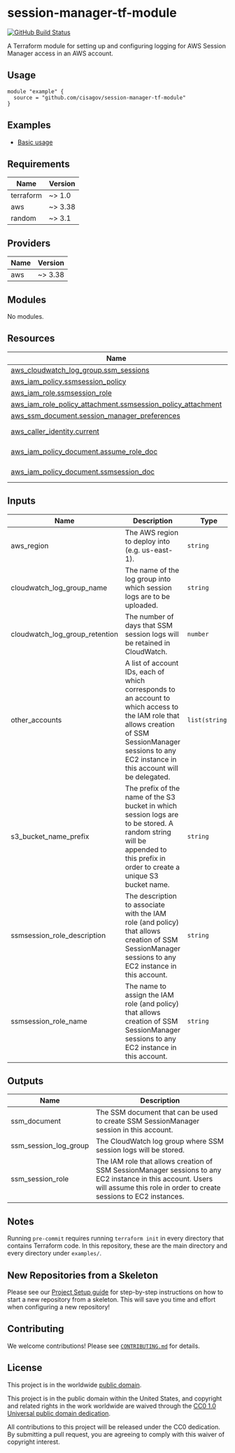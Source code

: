 # session-manager-tf-module #

[![GitHub Build Status](https://github.com/cisagov/session-manager-tf-module/workflows/build/badge.svg)](https://github.com/cisagov/session-manager-tf-module/actions)

A Terraform module for setting up and configuring logging for AWS
Session Manager access in an AWS account.

## Usage ##

```hcl
module "example" {
  source = "github.com/cisagov/session-manager-tf-module"
}
```

## Examples ##

- [Basic usage](https://github.com/cisagov/session-manager-tf-module/tree/develop/examples/basic_usage)

## Requirements ##

| Name | Version |
|------|---------|
| terraform | ~> 1.0 |
| aws | ~> 3.38 |
| random | ~> 3.1 |

## Providers ##

| Name | Version |
|------|---------|
| aws | ~> 3.38 |

## Modules ##

No modules.

## Resources ##

| Name | Type |
|------|------|
| [aws_cloudwatch_log_group.ssm_sessions](https://registry.terraform.io/providers/hashicorp/aws/latest/docs/resources/cloudwatch_log_group) | resource |
| [aws_iam_policy.ssmsession_policy](https://registry.terraform.io/providers/hashicorp/aws/latest/docs/resources/iam_policy) | resource |
| [aws_iam_role.ssmsession_role](https://registry.terraform.io/providers/hashicorp/aws/latest/docs/resources/iam_role) | resource |
| [aws_iam_role_policy_attachment.ssmsession_policy_attachment](https://registry.terraform.io/providers/hashicorp/aws/latest/docs/resources/iam_role_policy_attachment) | resource |
| [aws_ssm_document.session_manager_preferences](https://registry.terraform.io/providers/hashicorp/aws/latest/docs/resources/ssm_document) | resource |
| [aws_caller_identity.current](https://registry.terraform.io/providers/hashicorp/aws/latest/docs/data-sources/caller_identity) | data source |
| [aws_iam_policy_document.assume_role_doc](https://registry.terraform.io/providers/hashicorp/aws/latest/docs/data-sources/iam_policy_document) | data source |
| [aws_iam_policy_document.ssmsession_doc](https://registry.terraform.io/providers/hashicorp/aws/latest/docs/data-sources/iam_policy_document) | data source |

## Inputs ##

| Name | Description | Type | Default | Required |
|------|-------------|------|---------|:--------:|
| aws\_region | The AWS region to deploy into (e.g. us-east-1). | `string` | `"us-east-1"` | no |
| cloudwatch\_log\_group\_name | The name of the log group into which session logs are to be uploaded. | `string` | `"/ssm/session-logs"` | no |
| cloudwatch\_log\_group\_retention | The number of days that SSM session logs will be retained in CloudWatch. | `number` | `365` | no |
| other\_accounts | A list of account IDs, each of which corresponds to an account to which access to the IAM role that allows creation of SSM SessionManager sessions to any EC2 instance in this account will be delegated. | `list(string)` | `[]` | no |
| s3\_bucket\_name\_prefix | The prefix of the name of the S3 bucket in which session logs are to be stored.  A random string will be appended to this prefix in order to create a unique S3 bucket name. | `string` | `"ssm-session-logs-"` | no |
| ssmsession\_role\_description | The description to associate with the IAM role (and policy) that allows creation of SSM SessionManager sessions to any EC2 instance in this account. | `string` | `"Allows creation of SSM SessionManager sessions to any EC2 instance in this account."` | no |
| ssmsession\_role\_name | The name to assign the IAM role (and policy) that allows creation of SSM SessionManager sessions to any EC2 instance in this account. | `string` | `"StartStopSSMSession"` | no |

## Outputs ##

| Name | Description |
|------|-------------|
| ssm\_document | The SSM document that can be used to create SSM SessionManager session in this account. |
| ssm\_session\_log\_group | The CloudWatch log group where SSM session logs will be stored. |
| ssm\_session\_role | The IAM role that allows creation of SSM SessionManager sessions to any EC2 instance in this account.  Users will assume this role in order to create sessions to EC2 instances. |

## Notes ##

Running `pre-commit` requires running `terraform init` in every directory that
contains Terraform code. In this repository, these are the main directory and
every directory under `examples/`.

## New Repositories from a Skeleton ##

Please see our [Project Setup guide](https://github.com/cisagov/development-guide/tree/develop/project_setup)
for step-by-step instructions on how to start a new repository from
a skeleton. This will save you time and effort when configuring a
new repository!

## Contributing ##

We welcome contributions!  Please see [`CONTRIBUTING.md`](CONTRIBUTING.md) for
details.

## License ##

This project is in the worldwide [public domain](LICENSE).

This project is in the public domain within the United States, and
copyright and related rights in the work worldwide are waived through
the [CC0 1.0 Universal public domain
dedication](https://creativecommons.org/publicdomain/zero/1.0/).

All contributions to this project will be released under the CC0
dedication. By submitting a pull request, you are agreeing to comply
with this waiver of copyright interest.
